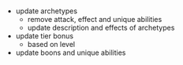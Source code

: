 ###
- update archetypes
    - remove attack, effect and unique abilities
    - update description and effects of archetypes
- update tier bonus
    - based on level
- update boons and unique abilities

